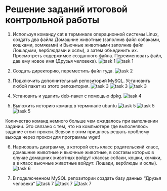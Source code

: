 # Решение заданий итоговой контрольной работы

1. Используя команду cat в терминале операционной системы Linux, создать
два файла Домашние животные (заполнив файл собаками, кошками,
хомяками) и Вьючные животными заполнив файл Лошадьми, верблюдами и
ослы), а затем объединить их. Просмотреть содержимое созданного файла.
Переименовать файл, дав ему новое имя (Друзья человека).
![task 1](https://github.com/tanzor87/Final_by_specialization/blob/a3b3c189025552a546bcb73e20352b06009bf67d/Linux_Picture/image_01.jpg)
![task 1](Linux_Picture/image_02.jpg)

2. Создать директорию, переместить файл туда.
![task 2](Linux_Picture/image_03.jpg)

3. Подключить дополнительный репозиторий MySQL. Установить любой пакет из этого репозитория.
![task 3](Linux_Picture/image_04_1.jpg)
![task 3](Linux_Picture/image_04_2.jpg)
![task 3](Linux_Picture/image_04_3.jpg)

4. Установить и удалить deb-пакет с помощью dpkg.
![task 4](Linux_Picture/image_05.jpg)

5. Выложить историю команд в терминале ubuntu
![task 5](Linux_Picture/image_06_1.jpg)
![task 5](Linux_Picture/image_06_2.jpg)
![task 5](Linux_Picture/image_06_3.jpg)

Количество команд немного больше чем ожидалось при выполнении задании. Это связано с тем, что на компьютере где выполнялось задание стоит прокси. Всвязи с этим пришлось решать проблему выхода через прокси для программы wget!

6. Нарисовать диаграмму, в которой есть класс родительский класс, домашние животные и вьючные животные, в составы которых в случае домашних животных войдут классы: собаки, кошки, хомяки, а в класс вьючные животные войдут: Лошади, верблюды и ослы).
![task 6](Picture/Scheme.jpg)

7. В подключенном MySQL репозитории создать базу данных “Друзья человека”
![task 7](Linux_Picture/image_07_1.jpg)
![task 7](Linux_Picture/image_07_2.jpg)
![task 7](Linux_Picture/image_07_3.jpg)

